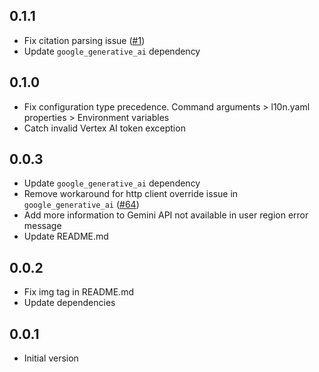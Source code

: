 ## 0.1.1
- Fix citation parsing issue
  ([#1](https://github.com/leancodepl/arb_translate/issues/1))
- Update `google_generative_ai` dependency

## 0.1.0
- Fix configuration type precedence. Command arguments > l10n.yaml properties >
  Environment variables
- Catch invalid Vertex AI token exception

## 0.0.3
- Update `google_generative_ai` dependency
- Remove workaround for http client override issue in `google_generative_ai`
  ([#64](https://github.com/google/generative-ai-dart/issues/64))
- Add more information to Gemini API not available in user region error message
- Update README.md

## 0.0.2
- Fix img tag in README.md
- Update dependencies

## 0.0.1

- Initial version
